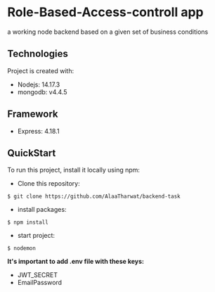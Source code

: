 # Role-Based-Access-controll app
a working node backend based on a given set of business conditions

## Technologies
Project is created with:
* Nodejs: 14.17.3
* mongodb: v4.4.5

## Framework
* Express: 4.18.1

## QuickStart
To run this project, install it locally using npm:

* Clone this repository:
```
$ git clone https://github.com/AlaaTharwat/backend-task
```

* install packages:
```
$ npm install
```

* start project:
```
$ nodemon 
```

**It's important to add .env file with these keys:**
* JWT_SECRET
* EmailPassword



